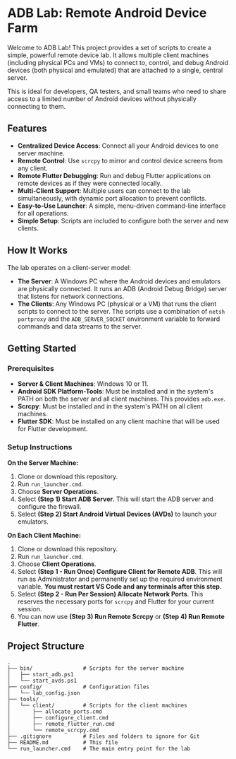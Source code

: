 # ADB Lab: Remote Android Device Farm

Welcome to ADB Lab! This project provides a set of scripts to create a simple, powerful remote device lab. It allows multiple client machines (including physical PCs and VMs) to connect to, control, and debug Android devices (both physical and emulated) that are attached to a single, central server.

This is ideal for developers, QA testers, and small teams who need to share access to a limited number of Android devices without physically connecting to them.

## Features

- **Centralized Device Access**: Connect all your Android devices to one server machine.
- **Remote Control**: Use `scrcpy` to mirror and control device screens from any client.
- **Remote Flutter Debugging**: Run and debug Flutter applications on remote devices as if they were connected locally.
- **Multi-Client Support**: Multiple users can connect to the lab simultaneously, with dynamic port allocation to prevent conflicts.
- **Easy-to-Use Launcher**: A simple, menu-driven command-line interface for all operations.
- **Simple Setup**: Scripts are included to configure both the server and new clients.

## How It Works

The lab operates on a client-server model:
- **The Server**: A Windows PC where the Android devices and emulators are physically connected. It runs an ADB (Android Debug Bridge) server that listens for network connections.
- **The Clients**: Any Windows PC (physical or a VM) that runs the client scripts to connect to the server. The scripts use a combination of `netsh portproxy` and the `ADB_SERVER_SOCKET` environment variable to forward commands and data streams to the server.

## Getting Started

### Prerequisites

- **Server & Client Machines**: Windows 10 or 11.
- **Android SDK Platform-Tools**: Must be installed and in the system's PATH on both the server and all client machines. This provides `adb.exe`.
- **Scrcpy**: Must be installed and in the system's PATH on all client machines.
- **Flutter SDK**: Must be installed on any client machine that will be used for Flutter development.

### Setup Instructions

**On the Server Machine:**

1.  Clone or download this repository.
2.  Run `run_launcher.cmd`.
3.  Choose **Server Operations**.
4.  Select **(Step 1) Start ADB Server**. This will start the ADB server and configure the firewall.
5.  Select **(Step 2) Start Android Virtual Devices (AVDs)** to launch your emulators.

**On Each Client Machine:**

1.  Clone or download this repository.
2.  Run `run_launcher.cmd`.
3.  Choose **Client Operations**.
4.  Select **(Step 1 - Run Once) Configure Client for Remote ADB**. This will run as Administrator and permanently set up the required environment variable. **You must restart VS Code and any terminals after this step.**
5.  Select **(Step 2 - Run Per Session) Allocate Network Ports**. This reserves the necessary ports for `scrcpy` and Flutter for your current session.
6.  You can now use **(Step 3) Run Remote Scrcpy** or **(Step 4) Run Remote Flutter**.

## Project Structure

```
.
├── bin/                # Scripts for the server machine
│   ├── start_adb.ps1
│   └── start_avds.ps1
├── config/             # Configuration files
│   └── lab_config.json
├── tools/
│   └── client/         # Scripts for the client machines
│       ├── allocate_ports.cmd
│       ├── configure_client.cmd
│       ├── remote_flutter_run.cmd
│       └── remote_scrcpy.cmd
├── .gitignore          # Files and folders to ignore for Git
├── README.md           # This file
└── run_launcher.cmd    # The main entry point for the lab
```
